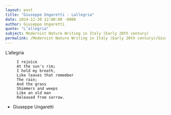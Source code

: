 ```yaml
---
layout: post
title: "Giuseppe Ungaretti - Lallegria"
date: 2024-12-30 12:00:00 -0000
author: Giuseppe Ungaretti
quote: "L’allegria"
subject: Modernist Nature Writing in Italy (Early 20th century)
permalink: /Modernist Nature Writing in Italy (Early 20th century)/Giuseppe Ungaretti/Giuseppe Ungaretti - Lallegria
---
```


L’allegria

         I rejoice 
         At the sun's rim;
         I hold my breath,  
         Like leaves that remember
         The rain;  
         And the grass  
         Shimmers and weeps
         Like an old man
         Released from sorrow.  
         
         
         
         


- Giuseppe Ungaretti

